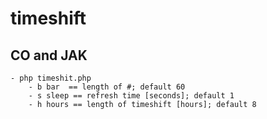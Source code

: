 # timeshift


## CO and JAK
    - php timeshit.php
        - b bar  == length of #; default 60
        - s sleep == refresh time [seconds]; default 1
        - h hours == length of timeshift [hours]; default 8
